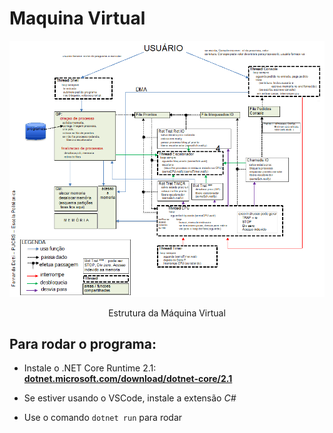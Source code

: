 # Maquina Virtual

<p align="center">
    <img src="definicoes VM/diagrama.png">
<p align="center">Estrutura da Máquina Virtual<p align="center">

## Para rodar o programa:

- Instale o .NET Core Runtime 2.1:
	[**dotnet.microsoft.com/download/dotnet-core/2.1**](https://dotnet.microsoft.com/download/dotnet-core/2.1)

- Se estiver usando o VSCode, instale a extensão *C#*

- Use o comando ```dotnet run```  para rodar